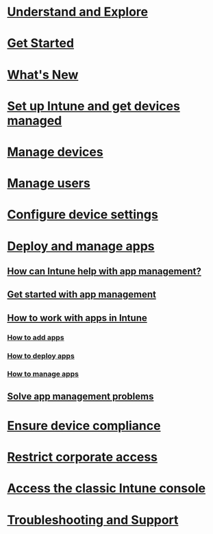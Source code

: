 # [Understand and Explore](/intune/azure-portal/introduction-to-the-azure-portal)
# [Get Started](/intune/azure-portal/get-started-preview)
# [What's New](/intune/azure-portal/whats-new-preview)
# [Set up Intune and get devices managed](/intune/azure-portal/enrollment-setup-preview)
# [Manage devices](/intune/azure-portal/devices-groups-preview)
# [Manage users](/intune/azure-portal/users-preview)
# [Configure device settings](/intune/azure-portal/device-profiles-preview)
# [Deploy and manage apps](/intune/azure-portal/apps-preview)
## [How can Intune help with app management?]()
## [Get started with app management]()
## [How to work with apps in Intune]()
### [How to add apps]()
### [How to deploy apps]()
### [How to manage apps]()
## [Solve app management problems]()
# [Ensure device compliance](/intune/azure-portal/device-compliance-preview)
# [Restrict corporate access](/intune/azure-portal/on-premises-access-preview)
# [Access the classic Intune console](/intune/understand-explore/introduction-to-microsoft-intune)
# [Troubleshooting and Support](/intune/azure-portal/troubleshooting-preview)
